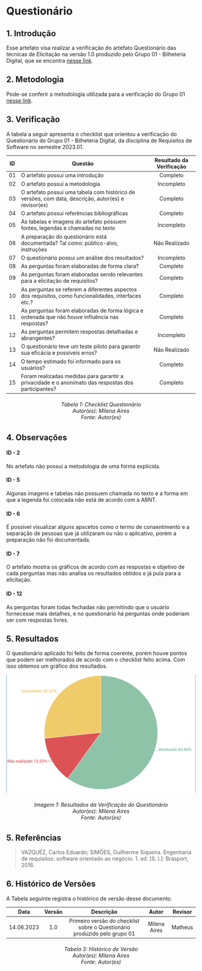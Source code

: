 # Questionário

## 1. Introdução

Esse artefato visa realizar a verificação do artefato Questionário das técnicas de Elicitação na versão 1.0 produzido pelo Grupo 01 - Bilheteria Digital, que se encontra [nesse link](https://requisitos-de-software.github.io/2023.1-BilheteriaDigital/elicitacao/tecnicas/questionario/).

## 2. Metodologia

Pode-se conferir a metodologia utilizada para a verificação do Grupo 01 [nesse link](https://requisitos-de-software.github.io/2023.1-Twitch/verificacao_grupo01/planejamento/).

## 3. Verificação

A tabela a seguir apresenta o checklist que orientou a verificação do Questionário do Grupo 01 - Bilheteria Digital, da disciplina de Requisitos de Software no semestre 2023.01.

| ID |Questão| Resultado da Verificação |
| :---: | --- | :---: |
| 01 | O artefato possui uma introdução | Completo |
| 02 | O artefato possui a metodologia  | Incompleto |
| 03 | O artefato possui uma tabela com histórico de versões, com data, descrição, autor(es) e revisor(es)  | Completo |
| 04 | O artefato possui referências bibliográficas  | Completo |
| 05 | As tabelas e imagens do artefato possuem fontes, legendas e chamadas no texto | Incompleto |
| 06 | A preparação do questionário está documentada? Tal como: público-alvo, instruções | Não Realizado|
| 07 | O questionário possui um análise dos resultados? | Incompleto|
| 08 | As perguntas foram elaboradas de forma clara? | Completo |
| 09 | As perguntas foram elaboradas sendo relevantes para a elicitação de requisitos? | Completo |
| 10 | As perguntas se referem a diferentes aspectos dos requisitos, como funcionalidades, interfaces etc.? | Completo |
| 11 | As perguntas foram elaboradas de forma lógica e ordenada que não houve influência nas respostas? | Completo |
| 12 | As perguntas permitem respostas detalhadas e abrangentes? | Incompleto |
| 13 | O questionário teve um teste piloto para garantir sua eficácia e possíveis erros? | Não Realizado |
| 14 | O tempo estimado foi informado para os usuários? | Completo |
| 15 | Foram realizadas medidas para garantir a privacidade e o anonimato das respostas dos participantes?| Completo |

<h6 align = "center"> Tabela 1: Checklist Questionário
<br> Autor(es): Milena Aires
<br>Fonte: Autor(es)</h6>

## 4. Observações

#### ID - 2
No artefato não possui a metodologia de uma forma explicida.

#### ID - 5

Algunas imagens e tabelas não possuem chamada no texto e a forma em que a legenda foi colocada não está de acordo com a ABNT.

#### ID - 6

É possível visualizar alguns apscetos como o termo de consentimento e a separação de pessoas que já utilizaram ou não o aplicativo, porém a preparação não foi documentada.

#### ID - 7

O artefato mostra os gráficos de acordo com as respostas e objetivo de cada perguntas mas não analisa os resultados obtidos e já pula para a elicitação.

#### ID - 12

As perguntas foram todas fechadas não permitindo que o usuário fornecesse mais detalhes, e no questionário há perguntas onde poderiam ser com respostas livres.

## 5. Resultados

O questionário aplicado foi feito de forma coerente, porém houve pontos que podem ser melhorados de acordo com o checklist feito acima. Com isso obtemos um gráfico dos resultados. 

![Resultados Questionário](./imagens_verifica01/verificacao_questionario.png)

<h6 align = "center"> Imagem 1: Resultados da Verificação do Questionário
<br> Autor(es): Milena Aires
<br>Fonte: Autor(es)</h6>

## 5. Referências
>VAZQUEZ, Carlos Eduardo; SIMÕES, Guilherme Siqueira. Engenharia de requisitos: software orientado ao negócio. 1. ed. [S. l.]: Brasport, 2016.

## 6. Histórico de Versões

A Tabela seguinte registra o histórico de versão desse documento.

|**Data** | **Versão** | **Descrição** | **Autor** | **Revisor** |
|:---: | :---: | :---: | :---: | :---: |
|14.06.2023| 1.0 | Primeiro versão do checklist sobre o Questionário produzido pelo grupo 01| Milena Aires | Matheus |

<h6 align = "center"> Tabela 3: Histórico de Versão
<br> Autor(es): Milena Aires
<br>Fonte: Autor(es)</h6>
